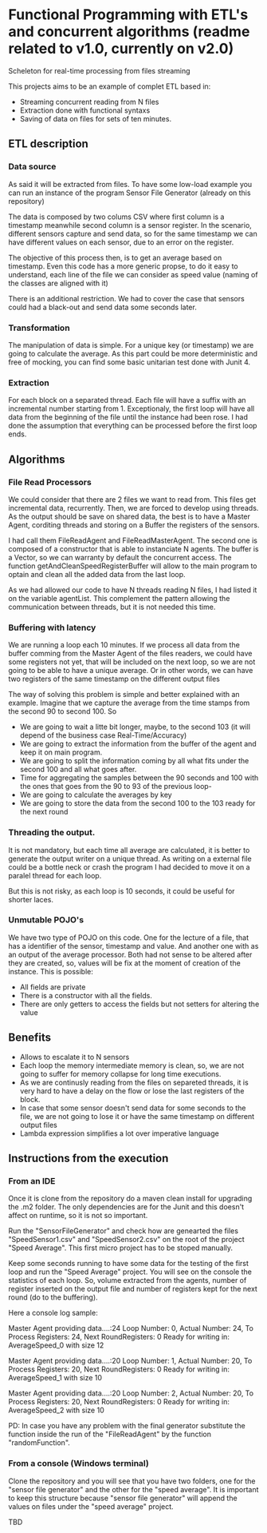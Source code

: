 # Functional Programming with ETL's and concurrent algorithms (readme related to v1.0, currently on v2.0)
Scheleton for real-time processing from files streaming

This projects aims to be an example of complet ETL based in:
* Streaming concurrent reading from N files
* Extraction done with functional syntaxs
* Saving of data on files for sets of ten minutes.

## ETL description

### Data source

As said it will be extracted from files. To have some low-load example you can run an instance of the program Sensor File Generator (already on this repository)

The data is composed by two colums CSV where first column is a timestamp meanwhile second column is a sensor register. In the scenario, different sensors capture and send data, so for the same timestamp we can have different values on each sensor, due to an error on the register.

The objective of this process then, is to get an average based on timestamp. Even this code has a more generic propse, to do it easy to understand, each line of the file we can consider as speed value (naming of the classes are aligned with it)

There is an additional restriction. We had to cover the case that sensors could had a black-out and send data some seconds later.

### Transformation

The manipulation of data is simple. For a unique key (or timestamp) we are going to calculate the average. As this part could be more deterministic and free of mocking, you can find some basic unitarian test done with Junit 4.

### Extraction

For each block on a separated thread. Each file will have a suffix with an incremental number starting from 1. Exceptionaly, the first loop will have all data from the beginning of the file until the instance had been rose. I had done the assumption that everything can be processed before the first loop ends.

## Algorithms

### File Read Processors

We could consider that there are 2 files we want to read from. This files get incremental data, recurrently. Then, we are forced to develop using threads. As the output should be save on shared data, the best is to have a Master Agent, corditing threads and storing on a Buffer the registers of the sensors.

I had call them FileReadAgent and FileReadMasterAgent. The second one is composed of a constructor that is able to instanciate N agents. The buffer is a Vector, so we can warranty by default the concurrent access. The function getAndCleanSpeedRegisterBuffer will allow to the main program to optain and clean all the added data from the last loop.

As we had allowed our code to have N threads reading N files, I had listed it on the variable agentList. This complement the pattern allowing the communication between threads, but it is not needed this time.

### Buffering with latency

We are running a loop each 10 minutes. If we process all data from the buffer comming from the Master Agent of the files readers, we could have some registers not yet, that will be included on the next loop, so we are not going to be able to have a unique average.
Or in other words, we can have two registers of the same timestamp on the different output files

The way of solving this problem is simple and better explained with an example. Imagine that we capture the average from the time stamps from the second 90 to second 100. So
* We are going to wait a litte bit longer, maybe, to the second 103 (it will depend of the business case Real-Time/Accuracy)
* We are going to extract the information from the buffer of the agent and keep it on main program.
* We are going to split the information coming by all what fits under the second 100 and all what goes after.
* Time for aggregating the samples between the 90 seconds and 100 with the ones that goes from the 90 to 93 of the previous loop-
* We are going to calculate the averages by key
* We are going to store the data from the second 100 to the 103 ready for the next round

### Threading the output.

It is not mandatory, but each time all average are calculated, it is better to generate the output writer on a unique thread. As writing on a external file could be a bottle neck or crash the program I had decided to move it on a paralel thread for each loop.

But this is not risky, as each loop is 10 seconds, it could be useful for shorter laces.

### Unmutable POJO's

We have two type of POJO on this code. One for the lecture of a file, that has a identifier of the sensor, timestamp and value. And another one with as an output of the average processor. Both had not sense to be altered after they are created, so, values will be fix at the moment of creation of the instance. This is possible:
* All fields are private
* There is a constructor with all the fields.
* There are only getters to access the fields but not setters for altering the value

## Benefits

* Allows to escalate it to N sensors
* Each loop the memory intermediate memory is clean, so, we are not going to suffer for memory collapse for long time executions.
* As we are continusly reading from the files on separeted threads, it is very hard to have a delay on the flow or lose the last registers of the block.
* In case that some sensor doesn't send data for some seconds to the file, we are not going to lose it or have the same timestamp on different output files
* Lambda expression simplifies a lot over imperative language

## Instructions from the execution

### From an IDE

Once it is clone from the repository do a maven clean install for upgrading the .m2 folder. The only dependencies are for the Junit and this doesn't affect on runtime, so it is not so important.

Run the "SensorFileGenerator" and check how are genearted the files "SpeedSensor1.csv" and "SpeedSensor2.csv" on the root of the project "Speed Average". This first micro project has to be stoped manually.

Keep some seconds running to have some data for the testing of the first loop and run the "Speed Average" project. You will see on the console the statistics of each loop. So, volume extracted from the agents, number of register inserted on the output file and number of registers kept for the next round (do to the buffering).

Here a console log sample:

Master Agent providing data....:24
Loop Number: 0, Actual Number: 24, To Process Registers: 24, Next RoundRegisters: 0
Ready for writing in: AverageSpeed_0 with size 12

Master Agent providing data....:20
Loop Number: 1, Actual Number: 20, To Process Registers: 20, Next RoundRegisters: 0
Ready for writing in: AverageSpeed_1 with size 10

Master Agent providing data....:20
Loop Number: 2, Actual Number: 20, To Process Registers: 20, Next RoundRegisters: 0
Ready for writing in: AverageSpeed_2 with size 10

PD: In case you have any problem with the final generator substitute the function inside the run of the "FileReadAgent" by the function "randomFunction".

### From a console (Windows terminal)

Clone the repository and you will see that you have two folders, one for the "sensor file generator" and the other for the "speed average". It is important to keep this structure because "sensor file generator" will append the values on files under the "speed average" project.

TBD
